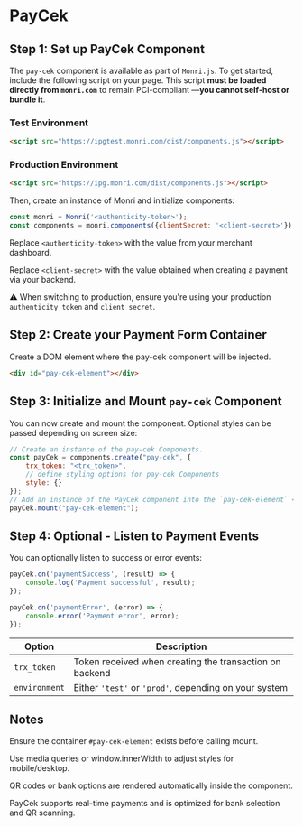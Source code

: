 # PayCek

## Step 1: Set up PayCek Component

The `pay-cek` component is available as part of `Monri.js`. To get started, include the following script on your page.
This script **must be loaded directly from `monri.com`** to remain PCI-compliant —**you cannot self-host or bundle it**.

### Test Environment

```html
<script src="https://ipgtest.monri.com/dist/components.js"></script>
```

### Production Environment

```html
<script src="https://ipg.monri.com/dist/components.js"></script>
```

Then, create an instance of Monri and initialize components:

```js
const monri = Monri('<authenticity-token>');
const components = monri.components({clientSecret: '<client-secret>'});
```

Replace ```<authenticity-token>``` with the value from your merchant dashboard.

Replace ```<client-secret>``` with the value obtained when creating a payment via your backend.

⚠️ When switching to production, ensure you're using your production ```authenticity_token``` and ```client_secret```.

## Step 2: Create your Payment Form Container

Create a DOM element where the pay-cek component will be injected.

```html
<div id="pay-cek-element"></div>
```

## Step 3: Initialize and Mount `pay-cek` Component

You can now create and mount the component. Optional styles can be passed depending on screen size:

```javascript
// Create an instance of the pay-cek Components.
const payCek = components.create("pay-cek", {
    trx_token: "<trx_token>",
    // define styling options for pay-cek Components
    style: {}
});
// Add an instance of the PayCek component into the `pay-cek-element` <div>.
payCek.mount("pay-cek-element");
```

## Step 4: Optional - Listen to Payment Events

You can optionally listen to success or error events:

```js
payCek.on('paymentSuccess', (result) => {
    console.log('Payment successful', result);
});

payCek.on('paymentError', (error) => {
    console.error('Payment error', error);
});
```

| Option        | Description                                             |
|---------------|---------------------------------------------------------|
| `trx_token`   | Token received when creating the transaction on backend |
| `environment` | Either `'test'` or `'prod'`, depending on your system   |

## Notes

Ensure the container `#pay-cek-element` exists before calling mount.

Use media queries or window.innerWidth to adjust styles for mobile/desktop.

QR codes or bank options are rendered automatically inside the component.

PayCek supports real-time payments and is optimized for bank selection and QR scanning.